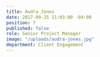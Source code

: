 ```yaml
---
title: Audra Jones
date: 2017-09-25 11:03:00 -04:00
position: 7
published: false
role: Senior Project Manager
image: "/uploads/audra-jones.jpg"
department: Client Engagement
---
```

